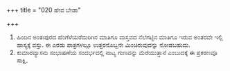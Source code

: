 +++
title = "020 ಹೇವ ಬೇಡಾ"

+++
1. ಹಿಂದಿನ ಅಂತಃಪುರದ ಹೆಂಗೆಳೆಯರೆದುರಿಗಿನ ಮಾತಿಗೂ ವಾಸ್ತವದ ನೆಲೆಗಟ್ಟಿನ ಮಾತಿಗೂ ಇರುವ ಅಂತರವೇ ಇಲ್ಲಿ ಹಾಸ್ಯಕ್ಕೆ ವಸ್ತು. ಈ ಎರಡು ಪಾತ್ರಗಳಲ್ಲೂ ಉತ್ತರನೊಬ್ಬನೇ ಮಿಂಚಿರುವುದನ್ನು ನೋಡಬಹುದು.  
2. ಕುಮಾರವ್ಯಾಸನು ಸಂಭಾಷಣೆಯ ಸಂದರ್ಭದಲ್ಲಿ ನಾಟ್ಯ ಗುಣವನ್ನು ಮೆರೆಯುತ್ತಾನೆ ಎಂಬುದಕ್ಕೆ ಈ ಪ್ರಕರಣವೂ ಸಾಕ್ಷಿ.